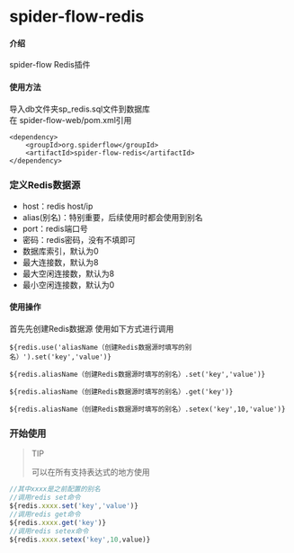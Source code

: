 # spider-flow-redis

#### 介绍
spider-flow Redis插件

#### 使用方法
导入db文件夹sp_redis.sql文件到数据库  
在 spider-flow-web/pom.xml引用  

```
<dependency>
 	<groupId>org.spiderflow</groupId>
 	<artifactId>spider-flow-redis</artifactId>
</dependency>
```

### 定义Redis数据源
- host：redis host/ip
- alias(别名)：特别重要，后续使用时都会使用到别名
- port：redis端口号
- 密码：redis密码，没有不填即可
- 数据库索引，默认为0
- 最大连接数，默认为8
- 最大空闲连接数，默认为8
- 最小空闲连接数，默认为0


#### 使用操作
首先先创建Redis数据源
使用如下方式进行调用
```
${redis.use('aliasName（创建Redis数据源时填写的别名）').set('key','value')}  
```
```
${redis.aliasName（创建Redis数据源时填写的别名）.set('key','value')} 
```
```
${redis.aliasName（创建Redis数据源时填写的别名）.get('key')} 
```
```
${redis.aliasName（创建Redis数据源时填写的别名）.setex('key',10,'value')} 
```

### 开始使用

> TIP
>
> 可以在所有支持表达式的地方使用

```javascript
//其中xxxx是之前配置的别名
//调用redis set命令
${redis.xxxx.set('key','value')}
//调用redis get命令
${redis.xxxx.get('key')}
//调用redis setex命令
${redis.xxxx.setex('key',10,value)}
```
